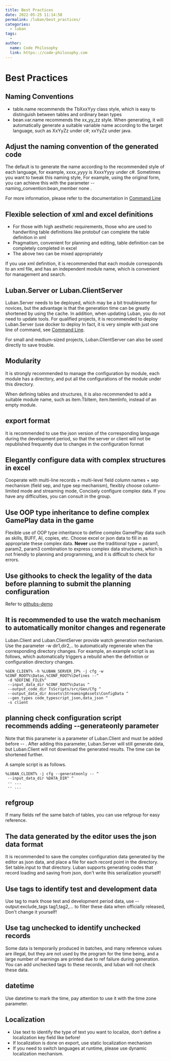 ```yaml
---
title: Best Practices
date: 2022-05-25 11:14:58
permalink: /luban/best_practices/
categories:
  - luban
tags:
  - 
author: 
  name: Code Philosophy
  link: https:://code-philosophy.com
---
```

# Best Practices

## Naming Conventions

- table.name recommends the TbXxxYyy class style, which is easy to distinguish between tables and ordinary bean types
- bean.var.name recommends the xx_yy_zz style. When generating, it will automatically generate a suitable variable name according to the target language, such as XxYyZz under c#; xxYyZz under java.

## Adjust the naming convention of the generated code

The default is to generate the name according to the recommended style of each language, for example, xxxx_yyyy is XxxxYyyy under c#. Sometimes you want to tweak this naming style,
For example, using the original form, you can achieve this with the parameter --naming_convention:bean_member none .

For more information, please refer to the documentation in [Command Line](/en/luban/command_tools/)

## Flexible selection of xml and excel definitions

- For those with high aesthetic requirements, those who are used to handwriting table definitions like protobuf can complete the table definition in xml
- Pragmatism, convenient for planning and editing, table definition can be completely completed in excel
- The above two can be mixed appropriately

If you use xml definition, it is recommended that each module corresponds to an xml file, and has an independent module name, which is convenient for management and search.

## Luban.Server or Luban.ClientServer

Luban.Server needs to be deployed, which may be a bit troublesome for novices, but the advantage is that the generation time can be greatly shortened by using the cache. In addition, when updating Luban, you do not need to update tools. For qualified projects, it is recommended to deploy Luban.Server (use docker to deploy In fact, it is very simple with just one line of command, see [Command Line](/en/luban/command_tools/).

For small and medium-sized projects, Luban.ClientServer can also be used directly to save trouble.

## Modularity

It is strongly recommended to manage the configuration by module, each module has a directory, and put all the configurations of the module under this directory.

When defining tables and structures, it is also recommended to add a suitable module name, such as item.TbItem, item.ItemInfo, instead of an empty module.

## export format

It is recommended to use the json version of the corresponding language during the development period, so that the server or client will not be republished frequently due to changes in the configuration format

## Elegantly configure data with complex structures in excel

Cooperate with multi-line records + multi-level field column names + sep mechanism (field sep, and type sep mechanism), flexibly choose column-limited mode and streaming mode,
Concisely configure complex data. If you have any difficulties, you can consult in the group.

## Use OOP type inheritance to define complex GamePlay data in the game

Flexible use of OOP type inheritance to define complex GamePlay data such as skills, BUFF, AI, copies, etc. Choose excel or json data to fill in as appropriate
these complex data. **Never** use the traditional type + param1, param2, param3 combination to express complex data structures, which is not friendly to planning and programming, and it is difficult to check for errors.

## Use githooks to check the legality of the data before planning to submit the planning configuration

Refer to [githubs-demo](https://github.com/focus-creative-games/luban_examples/tree/main/githooks-demo)


## It is recommended to use the watch mechanism to automatically monitor changes and regenerate

Luban.Client and Luban.ClientServer provide watch generation mechanism. Use the parameter -w dir1,dir2,.. to automatically regenerate when the corresponding directory changes. For example, an example script is as follows, which automatically triggers a rebuild when the definition or configuration directory changes.

```shell
%GEN_CLIENT% -h %LUBAN_SERVER_IP% -j cfg -w %CONF_ROOT%\Datas,%CONF_ROOT%\Defines --^
 -d %DEFINE_FILE%^
 --input_data_dir %CONF_ROOT%\Datas ^
 --output_code_dir TsScripts/src/Gen/Cfg ^
 --output_data_dir Assets\StreamingAssets\ConfigData ^
 --gen_types code_typescript_json,data_json ^
 -s client 
```

## planning check configuration script recommends adding --generateonly parameter

Note that this parameter is a parameter of Luban.Client and must be added before -- . After adding this parameter, Luban.Server will still generate data, but Luban.Client will not download the generated results. The time can be shortened further.

A sample script is as follows.

```shell
%LUBAN_CLIENT% -j cfg --generateonly -- ^
 --input_data_dir %DATA_DIR^ ^
 -- ...
 -- ...
```

## refgroup

If many fields ref the same batch of tables, you can use refgroup for easy reference.

## The data generated by the editor uses the json data format

It is recommended to save the complex configuration data generated by the editor as json data, and place a file for each record point in the directory. Set table.input to that directory. Luban supports generating codes that record loading and saving from json, don't write this serialization yourself!

## Use tags to identify test and development data

Use tag to mark those test and development period data, use --output:exclude_tags tag1,tag2,... to filter these data when officially released,
Don't change it yourself!

## Use tag unchecked to identify unchecked records

Some data is temporarily produced in batches, and many reference values are illegal, but they are not used by the program for the time being, and a large number of warnings are printed due to ref failure during generation. You can add unchecked tags to these records, and luban will not check these data.

## datetime

Use datetime to mark the time, pay attention to use it with the time zone parameter.

## Localization

- Use text to identify the type of text you want to localize, don't define a localization key field like before!
- If localization is done on export, use static localization mechanism
- If you need to switch languages at runtime, please use dynamic localization mechanism.